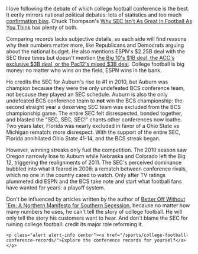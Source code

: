 I love following the debate of which college football conference is the best. It eerily mirrors national political debates: lots of statistics and too much [confirmation bias](http://en.wikipedia.org/wiki/Confirmation_bias). Chuck Thompson's [Why SEC Isn't As Great In Football As You Think](http://www.thepostgame.com/commentary/201208/better-without-em-northern-manifesto-southern-secession-chuck-thompson-sec-bcs) has plenty of both.

Comparing records lacks subjective details, so each side will find reasons why their numbers matter more, like Republicans and Democrats arguing about the national budget. He also mentions ESPN's $2.25B deal with the SEC three times but doesn't mention [the Big 10's $1B deal, the ACC's exclusive $3B deal, or the Pac12's mixed $3B deal](http://espn.go.com/blog/playbook/dollars/post/_/id/705/). College football is big money: no matter who wins on the field, ESPN wins in the bank.

He credits the SEC for Auburn's rise to #1 in 2010, but Auburn was champion because they were the only undefeated BCS conference team, not because they played an SEC schedule. Auburn is also the only undefeated BCS conference team to __not__ win the BCS championship: the second straight year a deserving SEC team was excluded from the BCS championship game. The entire SEC felt disrespected, bonded together, and blasted the "SEC, SEC, SEC!" chants other conferences now loathe. Two years later, Florida was nearly excluded in favor of a Ohio State vs Michigan rematch: more disrespect. With the support of the entire SEC, Florida annihilated Ohio State 41-14, and the BCS streak began.

However, winning streaks only fuel the competition. The 2010 season saw Oregon narrowly lose to Auburn while Nebraska and Colorado left the Big 12, triggering the realignments of 2011. The SEC's perceived dominance bubbled into what it feared in 2006: a rematch between conference rivals, which no one in the country cared to watch. Only after TV ratings plummeted did ESPN and the BCS take note and start what football fans have wanted for years: a playoff system.

Don't be influenced by articles written by the author of [Better Off Without 'Em: A Northern Manifesto for Southern Secession](http://chuckthompson.com/), because no matter how many numbers he uses, he can't tell the story of college football. He will only tell the story his customers want to hear. And don't blame the SEC for ruining college football: credit its major role reforming it.

```raw
<p class="alert alert-info center"><a href="/sports/college-football-conference-records/">Explore the conference records for yourself</a></p>
```
